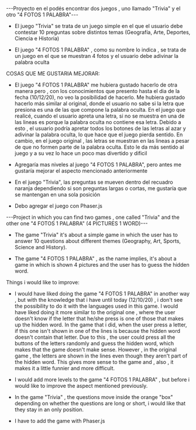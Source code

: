 ---Proyecto en el podés encontrar dos juegos , uno llamado "Trivia" y el otro "4 FOTOS 1 PALABRA"---

- El juego "Trivia" se trata de un juego simple en el que el usuario debe contestar 10 preguntas sobre distintos temas (Geografía, Arte, Deportes, Ciencia e Historia)

- El juego "4 FOTOS 1 PALABRA" , como su nombre lo indica , se trata de un juego en el que se muestran 4 fotos y el usuario debe adivinar la palabra oculta


COSAS QUE ME GUSTARIA MEJORAR:

- El juego "4 FOTOS 1 PALABRA" me hubiera gustado hacerlo de otra manera pero , con los conocimientos que presento hasta el dia de la fecha (10/12/20), no veo la posibilidad de hacerlo. Me hubiera gustado hacerlo más similar al original, donde el usuario no sabe si la letra que presiona es una de las que compone la palabra oculta. En el juego que realicé, cuando el usuario apreta una letra, si no se muestra en una de las lineas es porque la palabra oculta no contiene esa letra. Debido a esto , el usuario podría apretar todos los botones de las letras al azar y adivinar la palabra oculta, lo que hace que el juego pierda sentido. En cambio, en el juego original , las letras se muestran en las lineas a pesar de que no formen parte de la palabra oculta. Esto le da más sentido al juego y a su vez lo hace un poco mas divertido y dificil

- Agregaría mas niveles al juego "4 FOTOS 1 PALABRA", pero antes me gustaría mejorar el aspecto mencionado anteriormente

- En el juego "Trivia", las preguntas se mueven dentro del recuadro naranja dependiendo si son preguntas largas o cortas, me gustaría que se mantengan en una sola posición

- Debo agregar el juego con Phaser.js





---Project in which you can find two games , one called "Trivia" and the other one "4 FOTOS 1 PALABRA" (4 PICTURES 1 WORD)---

- The game "Trivia" it's about a simple game in which the user has to answer 10 questions about different themes (Geography, Art, Sports, Science and History).

- The game "4 FOTOS 1 PALABRA" , as the name implies, it's about a game in which is shown 4 pictures and the user has to guess the hidden word.


Things i would like to improve:

- I would have liked doing the game "4 FOTOS 1 PALABRA" in another way , but with the knowledge that i have until today (12/10/20) , i don't see the possibility to do it with the languages used in this game. I would have liked doing it more similar to the original one , where the user doesn't know if the letter that he/she press is one of those that makes up the hidden word. In the game that i did, when the user press a letter, if this one isn't shown in one of the lines is because the hidden word doesn't contain that letter. Due to this , the user could press all the buttons of the letters randomly and guess the hidden word, which makes that the game doesn't make sense. However , in the original game , the letters are shown in the lines even though they aren't part of the hidden word. This gives more sense to the game and , also , it makes it a little funnier and more difficult.

- I would add more levels to the game "4 FOTOS 1 PALABRA" , but before i would like to improve the aspect mentioned previously.

- In the game "Trivia" , the questions move inside the orange "box" depending on whether the questions are long or short, i would like that they stay in an only position.

- I have to add the game with Phaser.js



 